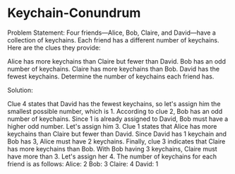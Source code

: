 # Keychain-Conundrum
Problem Statement:
Four friends—Alice, Bob, Claire, and David—have a collection of keychains. Each friend has a different number of keychains. Here are the clues they provide:

Alice has more keychains than Claire but fewer than David.
Bob has an odd number of keychains.
Claire has more keychains than Bob.
David has the fewest keychains.
Determine the number of keychains each friend has.

Solution:

Clue 4 states that David has the fewest keychains, so let's assign him the smallest possible number, which is 1.
According to clue 2, Bob has an odd number of keychains. Since 1 is already assigned to David, Bob must have a higher odd number. Let's assign him 3.
Clue 1 states that Alice has more keychains than Claire but fewer than David. Since David has 1 keychain and Bob has 3, Alice must have 2 keychains.
Finally, clue 3 indicates that Claire has more keychains than Bob. With Bob having 3 keychains, Claire must have more than 3. Let's assign her 4.
The number of keychains for each friend is as follows:
Alice: 2
Bob: 3
Claire: 4
David: 1
